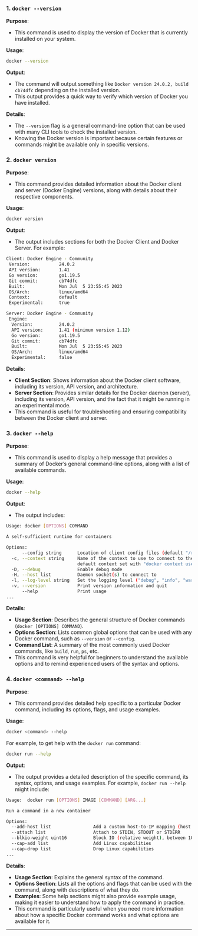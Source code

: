 ### 1. `docker --version`

**Purpose**: 
- This command is used to display the version of Docker that is currently installed on your system.

**Usage**:
```bash
docker --version
```

**Output**:
- The command will output something like `Docker version 24.0.2, build cb74dfc` depending on the installed version.
- This output provides a quick way to verify which version of Docker you have installed.

**Details**:
- The `--version` flag is a general command-line option that can be used with many CLI tools to check the installed version.
- Knowing the Docker version is important because certain features or commands might be available only in specific versions.

### 2. `docker version`

**Purpose**:
- This command provides detailed information about the Docker client and server (Docker Engine) versions, along with details about their respective components.

**Usage**:
```bash
docker version
```

**Output**:
- The output includes sections for both the Docker Client and Docker Server. For example:

```bash
Client: Docker Engine - Community
 Version:           24.0.2
 API version:       1.41
 Go version:        go1.19.5
 Git commit:        cb74dfc
 Built:             Mon Jul  5 23:55:45 2023
 OS/Arch:           linux/amd64
 Context:           default
 Experimental:      true

Server: Docker Engine - Community
 Engine:
  Version:          24.0.2
  API version:      1.41 (minimum version 1.12)
  Go version:       go1.19.5
  Git commit:       cb74dfc
  Built:            Mon Jul  5 23:55:45 2023
  OS/Arch:          linux/amd64
  Experimental:     false
```

**Details**:
- **Client Section**: Shows information about the Docker client software, including its version, API version, and architecture.
- **Server Section**: Provides similar details for the Docker daemon (server), including its version, API version, and the fact that it might be running in an experimental mode.
- This command is useful for troubleshooting and ensuring compatibility between the Docker client and server.

### 3. `docker --help`

**Purpose**:
- This command is used to display a help message that provides a summary of Docker’s general command-line options, along with a list of available commands.

**Usage**:
```bash
docker --help
```

**Output**:
- The output includes:

```bash
Usage: docker [OPTIONS] COMMAND

A self-sufficient runtime for containers

Options:
      --config string      Location of client config files (default "/root/.docker")
  -c, --context string     Name of the context to use to connect to the daemon (overrides DOCKER_HOST env var and
                           default context set with "docker context use")
  -D, --debug              Enable debug mode
  -H, --host list          Daemon socket(s) to connect to
  -l, --log-level string   Set the logging level ("debug", "info", "warn", "error", "fatal") (default "info")
  -v, --version            Print version information and quit
      --help               Print usage
...
```

**Details**:
- **Usage Section**: Describes the general structure of Docker commands (`docker [OPTIONS] COMMAND`).
- **Options Section**: Lists common global options that can be used with any Docker command, such as `--version` or `--config`.
- **Command List**: A summary of the most commonly used Docker commands, like `build`, `run`, `ps`, etc.
- This command is very helpful for beginners to understand the available options and to remind experienced users of the syntax and options.

### 4. `docker <command> --help`

**Purpose**:
- This command provides detailed help specific to a particular Docker command, including its options, flags, and usage examples.

**Usage**:
```bash
docker <command> --help
```
For example, to get help with the `docker run` command:
```bash
docker run --help
```

**Output**:
- The output provides a detailed description of the specific command, its syntax, options, and usage examples. For example, `docker run --help` might include:

```bash
Usage:  docker run [OPTIONS] IMAGE [COMMAND] [ARG...]

Run a command in a new container

Options:
  --add-host list                Add a custom host-to-IP mapping (host:ip)
  --attach list                  Attach to STDIN, STDOUT or STDERR
  --blkio-weight uint16          Block IO (relative weight), between 10 and 1000, or 0 to disable (default 0)
  --cap-add list                 Add Linux capabilities
  --cap-drop list                Drop Linux capabilities
...
```

**Details**:
- **Usage Section**: Explains the general syntax of the command.
- **Options Section**: Lists all the options and flags that can be used with the command, along with descriptions of what they do.
- **Examples**: Some help sections might also provide example usage, making it easier to understand how to apply the command in practice.
- This command is particularly useful when you need more information about how a specific Docker command works and what options are available for it.

---
